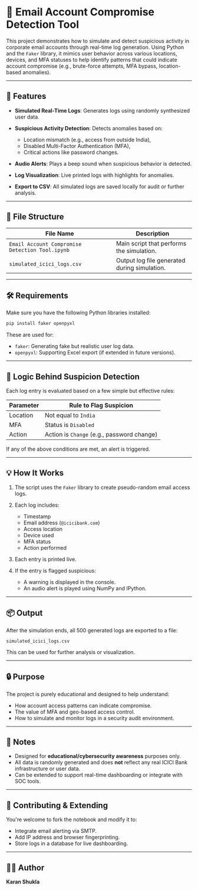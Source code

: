 
# 📧 Email Account Compromise Detection Tool

This project demonstrates how to simulate and detect suspicious activity in corporate email accounts through real-time log generation. Using Python and the `Faker` library, it mimics user behavior across various locations, devices, and MFA statuses to help identify patterns that could indicate account compromise (e.g., brute-force attempts, MFA bypass, location-based anomalies).

---

## 🚀 Features

* **Simulated Real-Time Logs**: Generates logs using randomly synthesized user data.
* **Suspicious Activity Detection**: Detects anomalies based on:

  * Location mismatch (e.g., access from outside India),
  * Disabled Multi-Factor Authentication (MFA),
  * Critical actions like password changes.
* **Audio Alerts**: Plays a beep sound when suspicious behavior is detected.
* **Log Visualization**: Live printed logs with highlights for anomalies.
* **Export to CSV**: All simulated logs are saved locally for audit or further analysis.

---

## 📁 File Structure

| File Name                                       | Description                                  |
| ----------------------------------------------- | -------------------------------------------- |
| `Email Account Compromise Detection Tool.ipynb` | Main script that performs the simulation.    |
| `simulated_icici_logs.csv`                      | Output log file generated during simulation. |

---

## 🛠️ Requirements

Make sure you have the following Python libraries installed:

```bash
pip install faker openpyxl
```

These are used for:

* `faker`: Generating fake but realistic user log data.
* `openpyxl`: Supporting Excel export (if extended in future versions).

---

## 🧠 Logic Behind Suspicion Detection

Each log entry is evaluated based on a few simple but effective rules:

| Parameter | Rule to Flag Suspicion                     |
| --------- | ------------------------------------------ |
| Location  | Not equal to `India`                       |
| MFA       | Status is `Disabled`                       |
| Action    | Action is `Change` (e.g., password change) |

If any of the above conditions are met, an alert is triggered.

---

## 💡 How It Works

1. The script uses the `Faker` library to create pseudo-random email access logs.
2. Each log includes:

   * Timestamp
   * Email address (`@icicibank.com`)
   * Access location
   * Device used
   * MFA status
   * Action performed
3. Each entry is printed live.
4. If the entry is flagged suspicious:

   * A warning is displayed in the console.
   * An audio alert is played using NumPy and IPython.

---

## 📦 Output

After the simulation ends, all 500 generated logs are exported to a file:

```
simulated_icici_logs.csv
```

This can be used for further analysis or visualization.

---

## 🔒 Purpose

The project is purely educational and designed to help understand:

* How account access patterns can indicate compromise.
* The value of MFA and geo-based access control.
* How to simulate and monitor logs in a security audit environment.

---

## 📌 Notes

* Designed for **educational/cybersecurity awareness** purposes only.
* All data is randomly generated and does **not** reflect any real ICICI Bank infrastructure or user data.
* Can be extended to support real-time dashboarding or integrate with SOC tools.

---

## 🤝 Contributing & Extending

You're welcome to fork the notebook and modify it to:

* Integrate email alerting via SMTP.
* Add IP address and browser fingerprinting.
* Store logs in a database for live dashboarding.

---

## 👨‍💻 Author

**Karan Shukla**
